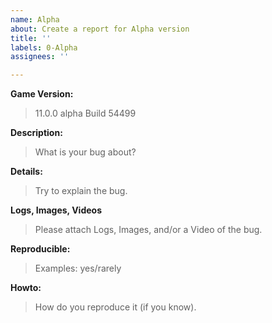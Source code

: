 ```yaml
---
name: Alpha
about: Create a report for Alpha version
title: ''
labels: 0-Alpha
assignees: ''

---
```


**Game Version:**
> 11.0.0 alpha Build 54499

**Description:**
> What is your bug about?

**Details:**
> Try to explain the bug.

**Logs, Images, Videos**
> Please attach Logs, Images, and/or a Video of the bug.

**Reproducible:**
> Examples: yes/rarely

**Howto:**
> How do you reproduce it (if you know).
